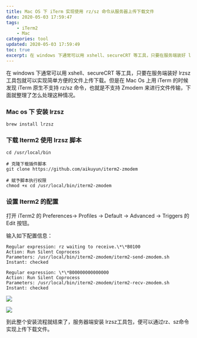 ```yaml
---
title: Mac OS 下 iTerm 实现使用 rz/sz 命令从服务器上传下载文件
date: 2020-05-03 17:59:47
tags: 
    - iTerm2
    - Mac
categories: tool
updated: 2020-05-03 17:59:49
toc: true
excerpt: 在 windows 下通常可以用 xshell、secureCRT 等工具，只要在服务端装好 lrzsz 工具包就可以实现简单方便的文件上传下载。但是在 Mac Os 上用 iTerm 的时候发现 iTerm 原生不支持 rz/sz 命令，也就是不支持 Zmodem 来进行文件传输，下面就整理了怎么处理这种情况。
---
```


在 windows 下通常可以用 xshell、secureCRT 等工具，只要在服务端装好 lrzsz 工具包就可以实现简单方便的文件上传下载。但是在 Mac Os 上用 iTerm 的时候发现 iTerm 原生不支持 rz/sz 命令，也就是不支持 Zmodem 来进行文件传输，下面就整理了怎么处理这种情况。

### Mac os 下 安装 lrzsz
```
brew install lrzsz
```

### 下载 Iterm2 使用 lrzsz 脚本
```
cd /usr/local/bin

# 克隆下载插件脚本
git clone https://github.com/aikuyun/iterm2-zmodem

# 赋予脚本执行权限
chmod +x cd /usr/local/bin/iterm2-zmodem
```

### 设置 Iterm2 的配置
打开 iTerm2 的 Preferences-> Profiles -> Default -> Advanced -> Triggers 的 Edit 按钮。

输入如下配置信息：
```
Regular expression: rz waiting to receive.\*\*B0100
Action: Run Silent Coprocess
Parameters: /usr/local/bin/iterm2-zmodem/iterm2-send-zmodem.sh
Instant: checked

Regular expression: \*\*B00000000000000
Action: Run Silent Coprocess
Parameters: /usr/local/bin/iterm2-zmodem/iterm2-recv-zmodem.sh
Instant: checked
```

![](https://static.studytime.xin/2020-05-04-100807.png)

![](https://static.studytime.xin/2020-05-04-100830.png)

到此整个安装流程就结束了，服务器端安装 lrzsz工具包，便可以通过rz、sz命令实现上传下载文件。
